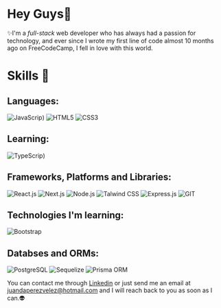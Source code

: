 # Hey Guys👋

✨I'm a _full-stack_ web developer who has always had a passion for technology, and ever since I wrote my first line of code almost 10 months ago on FreeCodeCamp, I fell in love with this world.

# Skills 🧰

## Languages:
![JavaScrip](https://img.shields.io/badge/JavaScript-323330?style=for-the-badge&logo=javascript&logoColor=F7DF1E))
![HTML5](	https://img.shields.io/badge/HTML5-E34F26?style=for-the-badge&logo=html5&logoColor=white)
![CSS3](https://img.shields.io/badge/CSS3-1572B6?style=for-the-badge&logo=css3&logoColor=white)

## Learning:
![TypeScrip](https://img.shields.io/badge/JavaScript-323330?style=for-the-badge&logo=javascript&logoColor=F7DF1E))

## Frameworks, Platforms and Libraries:
![React.js](https://img.shields.io/badge/React-20232A?style=for-the-badge&logo=react&logoColor=61DAFB)
![Next.js](https://img.shields.io/badge/next%20js-000000?style=for-the-badge&logo=nextdotjs&logoColor=white)
![Node.js](	https://img.shields.io/badge/Node%20js-339933?style=for-the-badge&logo=nodedotjs&logoColor=white)
![Talwind CSS](https://img.shields.io/badge/Tailwind_CSS-38B2AC?style=for-the-badge&logo=tailwind-css&logoColor=white)
![Express.js](https://img.shields.io/badge/Express%20js-000000?style=for-the-badge&logo=express&logoColor=white)
![GIT](https://img.shields.io/badge/GIT-E44C30?style=for-the-badge&logo=git&logoColor=white)

## Technologies I'm learning:
![Bootstrap](https://img.shields.io/badge/Bootstrap-563D7C?style=for-the-badge&logo=bootstrap&logoColor=white)

## Databses and ORMs:
![PostgreSQL](	https://img.shields.io/badge/PostgreSQL-316192?style=for-the-badge&logo=postgresql&logoColor=white)
![Sequelize](https://img.shields.io/badge/Sequelize-52B0E7?style=for-the-badge&logo=Sequelize&logoColor=white)
![Prisma ORM](https://img.shields.io/badge/Prisma-3982CE?style=for-the-badge&logo=Prisma&logoColor=white)

You can contact me through [Linkedin](www.linkedin.com/in/juan-david-pérez-vélez-276090184) or just send me an email at juandaperezvelez@hotmail.com and I will reach back to you as soon as I can.👽







<!--
**juand2295/juand2295** is a ✨ _special_ ✨ repository because its `README.md` (this file) appears on your GitHub profile.

Here are some ideas to get you started:

- 🔭 I’m currently working on ...
- 🌱 I’m currently learning ...
- 👯 I’m looking to collaborate on ...
- 🤔 I’m looking for help with ...
- 💬 Ask me about ...
- 📫 How to reach me: ...
- 😄 Pronouns: ...
- ⚡ Fun fact: ...
-->
